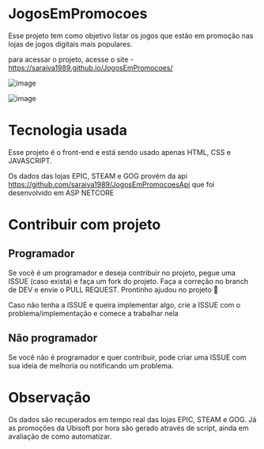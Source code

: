 # JogosEmPromocoes

Esse projeto tem como objetivo listar os jogos que estão em promoção nas lojas de jogos digitais mais populares.

para acessar o projeto, acesse o site - https://saraiva1989.github.io/JogosEmPromocoes/

![image](https://user-images.githubusercontent.com/40599423/141598821-46bd35a9-cc4a-4162-942a-6bada88d4ad4.png)

![image](https://user-images.githubusercontent.com/40599423/141598888-6e4aaa5f-5adb-4a0e-b0bf-1d2a9d1dd0fc.png)

# Tecnologia usada

Esse projeto é o front-end e está sendo usado apenas HTML, CSS e JAVASCRIPT.

Os dados das lojas EPIC, STEAM e GOG provém da api https://github.com/saraiva1989/JogosEmPromocoesApi que foi desenvolvido em ASP NETCORE

# Contribuir com projeto

## Programador

Se você é um programador e deseja contribuir no projeto, pegue uma ISSUE (caso exista) e faça um fork do projeto.
Faça a correção no branch de DEV e envie o PULL REQUEST.
Prontinho ajudou no projeto 🦖

Caso não tenha a ISSUE e queira implementar algo, crie a ISSUE com o problema/implementação e comece a trabalhar nela

## Não programador

Se você não é programador e quer contribuir, pode criar uma ISSUE com sua ideia de melhoria ou notificando um problema.

# Observação
Os dados são recuperados em tempo real das lojas EPIC, STEAM e GOG. Já as promoções da Ubisoft por hora são gerado através de script, ainda em avaliação de como automatizar.
